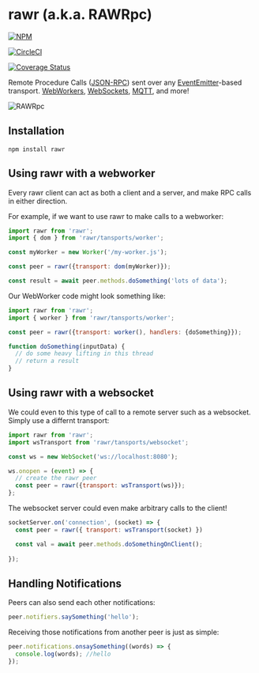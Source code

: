 # rawr (a.k.a. RAWRpc)

[![NPM](https://nodei.co/npm/rawr.png?compact=true)](https://nodei.co/npm/rawr/)


[![CircleCI](https://circleci.com/gh/iceddev/rawr.svg?style=svg)](https://circleci.com/gh/iceddev/rawr)

[![Coverage Status](https://coveralls.io/repos/iceddev/rawr/badge.svg?branch=master)](https://coveralls.io/r/iceddev/rawr?branch=master)



Remote Procedure Calls ([JSON-RPC](http://json-rpc.org/wiki/specification)) sent over any [EventEmitter](https://nodejs.org/dist/latest-v8.x/docs/api/events.html#events_class_eventemitter)-based transport.  [WebWorkers](/transports/worker), [WebSockets](/transports/websocket), [MQTT](/transports/mqtt), and more!

![RAWRpc](https://rawgithub.com/phated/badart/master/reptar_rawr.jpg)




## Installation

`npm install rawr`


## Using rawr with a webworker

Every rawr client can act as both a client and a server, and make RPC calls in either direction.

For example, if we want to use rawr to make calls to a webworker:
```javascript
import rawr from 'rawr';
import { dom } from 'rawr/tansports/worker';

const myWorker = new Worker('/my-worker.js');

const peer = rawr({transport: dom(myWorker)});

const result = await peer.methods.doSomething('lots of data');
```

Our WebWorker code might look something like:
```javascript
import rawr from 'rawr';
import { worker } from 'rawr/tansports/worker';

const peer = rawr({transport: worker(), handlers: {doSomething}});

function doSomething(inputData) {
  // do some heavy lifting in this thread
  // return a result
}
```

## Using rawr with a websocket

We could even to this type of call to a remote server such as a websocket.
Simply use a differnt transport:
```javascript
import rawr from 'rawr';
import wsTransport from 'rawr/tansports/websocket';

const ws = new WebSocket('ws://localhost:8080');

ws.onopen = (event) => {
  // create the rawr peer
  const peer = rawr({transport: wsTransport(ws)});
};
```

The websocket server could even make arbitrary calls to the client!
```javascript
socketServer.on('connection', (socket) => {
  const peer = rawr({ transport: wsTransport(socket) })

  const val = await peer.methods.doSomethingOnClient();
  
});
```

## Handling Notifications

Peers can also send each other notifications:

```javascript
peer.notifiers.saySomething('hello');
```

Receiving those notifications from another peer is just as simple:
```javascript
peer.notifications.onsaySomething((words) => {
  console.log(words); //hello
});
```


